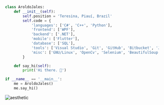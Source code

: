 ```python
class AroldoJales:
    def __init__(self):
        self.position = 'Teresina, Piauí, Brazil'
        self.code = {            
            'languages': ['C#', 'C++', 'Python'],
            'frontend': ['WPF'],
            'backend': ['.NET'],
            'mobile': ['Flutter'],
            'database': ['SQL'],
            'tools': ['Visual Studio', 'Git', 'GitHub', 'Bitbucket', 'Jira', 'Sql Server'],
            'misc': ['GNU/Linux', 'OpenCv', 'Selenium', 'BeautifulSoup']
        }

    def say_hi(self):
        print('Hi there. 👋')

if __name__ == '__main__':
    me = AroldoJales()
    me.say_hi()
```
![aesthetic](https://user-images.githubusercontent.com/48775971/159145051-b448818e-7f71-46f7-a7f1-25e70fdd3d0e.gif)


